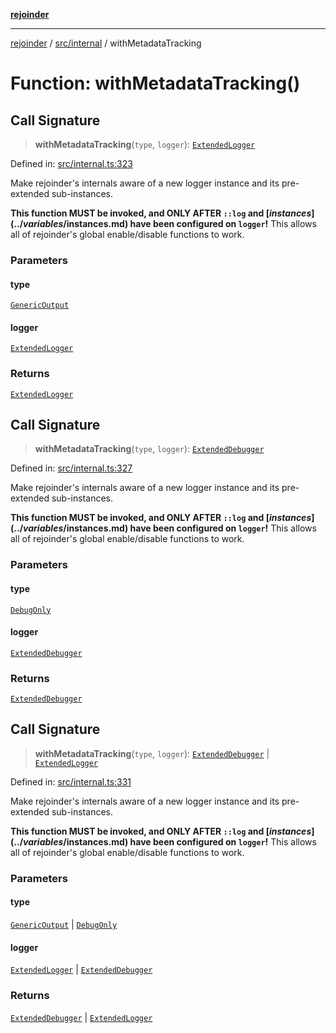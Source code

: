 [**rejoinder**](../../../README.md)

***

[rejoinder](../../../README.md) / [src/internal](../README.md) / withMetadataTracking

# Function: withMetadataTracking()

## Call Signature

> **withMetadataTracking**(`type`, `logger`): [`ExtendedLogger`](../interfaces/ExtendedLogger.md)

Defined in: [src/internal.ts:323](https://github.com/Xunnamius/rejoinder/blob/2861b5f2270204243d000318b047b574732b219c/src/internal.ts#L323)

Make rejoinder's internals aware of a new logger instance and its
pre-extended sub-instances.

**This function MUST be invoked, and ONLY AFTER `::log` and
[$instances](../variables/$instances.md) have been configured on `logger`!** This allows all of
rejoinder's global enable/disable functions to work.

### Parameters

#### type

[`GenericOutput`](../enumerations/LoggerType.md#genericoutput)

#### logger

[`ExtendedLogger`](../interfaces/ExtendedLogger.md)

### Returns

[`ExtendedLogger`](../interfaces/ExtendedLogger.md)

## Call Signature

> **withMetadataTracking**(`type`, `logger`): [`ExtendedDebugger`](../../interfaces/ExtendedDebugger.md)

Defined in: [src/internal.ts:327](https://github.com/Xunnamius/rejoinder/blob/2861b5f2270204243d000318b047b574732b219c/src/internal.ts#L327)

Make rejoinder's internals aware of a new logger instance and its
pre-extended sub-instances.

**This function MUST be invoked, and ONLY AFTER `::log` and
[$instances](../variables/$instances.md) have been configured on `logger`!** This allows all of
rejoinder's global enable/disable functions to work.

### Parameters

#### type

[`DebugOnly`](../enumerations/LoggerType.md#debugonly)

#### logger

[`ExtendedDebugger`](../../interfaces/ExtendedDebugger.md)

### Returns

[`ExtendedDebugger`](../../interfaces/ExtendedDebugger.md)

## Call Signature

> **withMetadataTracking**(`type`, `logger`): [`ExtendedDebugger`](../../interfaces/ExtendedDebugger.md) \| [`ExtendedLogger`](../interfaces/ExtendedLogger.md)

Defined in: [src/internal.ts:331](https://github.com/Xunnamius/rejoinder/blob/2861b5f2270204243d000318b047b574732b219c/src/internal.ts#L331)

Make rejoinder's internals aware of a new logger instance and its
pre-extended sub-instances.

**This function MUST be invoked, and ONLY AFTER `::log` and
[$instances](../variables/$instances.md) have been configured on `logger`!** This allows all of
rejoinder's global enable/disable functions to work.

### Parameters

#### type

[`GenericOutput`](../enumerations/LoggerType.md#genericoutput) | [`DebugOnly`](../enumerations/LoggerType.md#debugonly)

#### logger

[`ExtendedLogger`](../interfaces/ExtendedLogger.md) | [`ExtendedDebugger`](../../interfaces/ExtendedDebugger.md)

### Returns

[`ExtendedDebugger`](../../interfaces/ExtendedDebugger.md) \| [`ExtendedLogger`](../interfaces/ExtendedLogger.md)
